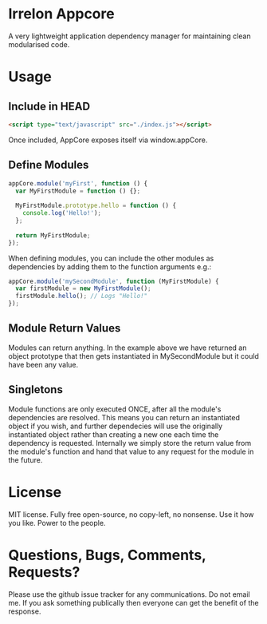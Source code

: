 # Irrelon Appcore
A very lightweight application dependency manager for maintaining clean modularised code.

# Usage
## Include in HEAD
```html
<script type="text/javascript" src="./index.js"></script>
```

Once included, AppCore exposes itself via window.appCore.

## Define Modules
```js
appCore.module('myFirst', function () {
  var MyFirstModule = function () {};
  
  MyFirstModule.prototype.hello = function () {
    console.log('Hello!');
  };
  
  return MyFirstModule;
});
```

When defining modules, you can include the other modules as dependencies by adding them to the function arguments e.g.:

```js
appCore.module('mySecondModule', function (MyFirstModule) {
  var firstModule = new MyFirstModule();
  firstModule.hello(); // Logs "Hello!"
});
```

## Module Return Values
Modules can return anything. In the example above we have returned an object prototype that then gets instantiated in MySecondModule but it could have been any value.

## Singletons
Module functions are only executed ONCE, after all the module's dependencies are resolved. This means you can return an instantiated object if you wish, and further dependecies will use the originally instantiated object rather than creating a new one each time the dependency is requested. Internally we simply store the return value from the module's function and hand that value to any request for the module in the future.

# License
MIT license. Fully free open-source, no copy-left, no nonsense. Use it how you like. Power to the people.

# Questions, Bugs, Comments, Requests?
Please use the github issue tracker for any communications. Do not email me. If you ask something publically then everyone can get the benefit of the response.
